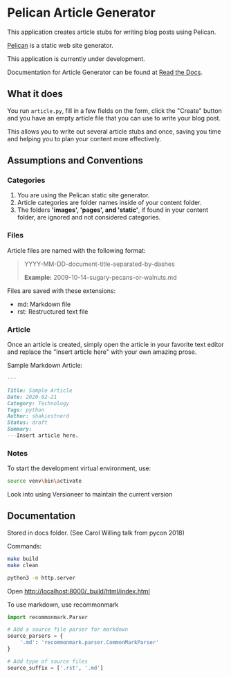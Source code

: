 # Pelican Article Generator

This application creates article stubs for writing blog posts using Pelican.

[Pelican](1) is a static web site generator.

This application is currently under development.

Documentation for Article Generator can be found at [Read the Docs](2).

## What it does

You run `article.py`, fill in a few fields on the form, click the "Create" button and you have an empty article file that you can use to write your blog post.

This allows you to write out several article stubs and once, saving you time and helping you to plan your content more effectively.

## Assumptions and Conventions

### Categories

1. You are using the Pelican static site generator.
2. Article categories are folder names inside of your content folder.
3. The folders **'images', 'pages', and 'static'**, if found in your content folder, are ignored and not considered categories.

### Files

Article files are named with the following format:

> YYYY-MM-DD-document-title-separated-by-dashes
>
> **Example:** 2009-10-14-sugary-pecans-or-walnuts.md

Files are saved with these extensions:

- md: Markdown file
- rst: Restructured text file

### Article

Once an article is created, simply open the article in your favorite text editor and replace the "Insert article here" with your own amazing prose.

Sample Markdown Article:

```md
---

Title: Sample Article
Date: 2020-02-21
Category: Technology
Tags: python
Author: shakiestnerd
Status: draft
Summary:
---Insert article here.
```

### Notes

To start the development virtual environment, use:

```bash
source venv\bin\activate
```

Look into using Versioneer to maintain the current version

## Documentation

Stored in docs folder.  (See Carol Willing talk from pycon 2018)

Commands:

```bash
make build
make clean

python3 -m http.server
```

Open [http://localhost:8000/_build/html/index.html](http://localhost:8000/_build/html/index.html)

To use markdown, use recommonmark

```python
import recommonmark.Parser

# Add a source file parser for markdown
source_parsers = {
    '.md': 'recommonmark.parser.CommonMarkParser'
}

# Add type of source files
source_suffix = ['.rst', '.md']
```

[1]: https://blog.getpelican.com/ "Main Pelican Web Site"
[2]: https://pelican-article-generator.readthedocs.io/en/latest/
